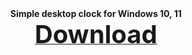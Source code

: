 <div align=center><b>Simple desktop clock for Windows 10, 11</b><br>
<a href="https://github.com/markovuser/Clock-on-Desktop/releases/download/latest/Clock.on.Desktop.setup.exe" target="_blank" title="FileList"><b><span style="font-display:auto;font-size: 40px;">Download</span></b></a></div>
